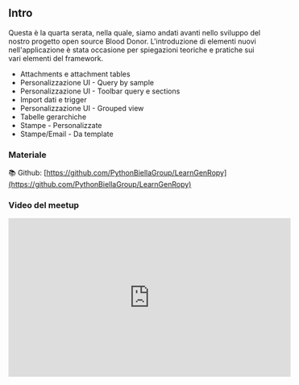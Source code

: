 ## Intro

Questa è la quarta serata, nella quale, siamo andati avanti nello sviluppo del nostro progetto open source Blood Donor. 
L'introduzione di elementi nuovi nell'applicazione è stata occasione per spiegazioni teoriche e pratiche sui vari elementi del framework.

* Attachments e attachment tables
* Personalizzazione UI - Query by sample
* Personalizzazione UI - Toolbar query e sections
* Import dati e trigger
* Personalizzazione UI - Grouped view
* Tabelle gerarchiche
* Stampe - Personalizzate
* Stampe/Email - Da template

### Materiale

📚 Github:
[https://github.com/PythonBiellaGroup/LearnGenRopy](https://github.com/PythonBiellaGroup/LearnGenRopy)

### Video del meetup

<iframe width="560" height="315" src="https://www.youtube.com/embed/g-6KNrbCRJI?si=3f-oP82guRlUcAx2" title="YouTube video player" frameborder="0" allow="accelerometer; autoplay; clipboard-write; encrypted-media; gyroscope; picture-in-picture; web-share" allowfullscreen></iframe>